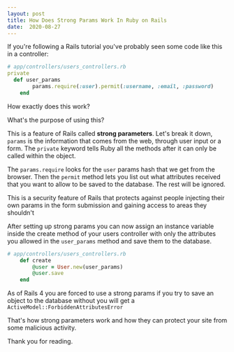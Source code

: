 ```yaml
---
layout: post
title: How Does Strong Params Work In Ruby on Rails
date:  2020-08-27
---
```


If you're following a Rails tutorial you've probably seen some code like this in a controller:

```ruby
# app/controllers/users_controllers.rb
private
  def user_params
        params.require(:user).permit(:username, :email, :password)
    end
```
How exactly does this work?

What's the purpose of using this?

This is a feature of Rails called **strong parameters**. Let's break it down, `params` is the information that comes from the web, through user input or a form. The `private` keyword tells Ruby all the methods after it can only be called within the object. 

The `params.require` looks for the `user` params hash that we get from the browser. Then the `permit` method lets you list out what attributes received that you want to allow to be saved to the database. The rest will be ignored.

This is a security feature of Rails that protects against people injecting their own params in the form submission and gaining access to areas they shouldn't

After setting up strong params you can now assign an instance variable inside the create method of your users controller with only the attributes you allowed in the `user_params` method and save them to the database.

```ruby
# app/controllers/users_controllers.rb
    def create
        @user = User.new(user_params)
        @user.save
    end
```

As of Rails 4 you are forced to use a strong params if you try to save an object to the database without you will get a `ActiveModel::ForbiddenAttributesError`

That's how strong parameters work and how they can protect your site from some malicious activity.

Thank you for reading.
